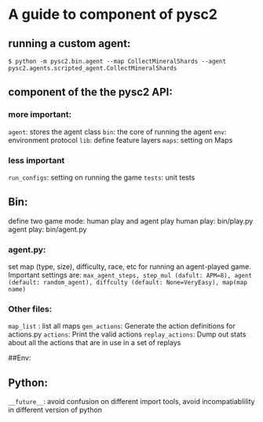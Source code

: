 # A guide to component of pysc2 

## running a custom agent:
`$ python -m pysc2.bin.agent --map CollectMineralShards --agent pysc2.agents.scripted_agent.CollectMineralShards`

## component of the the pysc2 API:
### more important:
`agent`: stores the agent class
`bin`: the core of running the agent
`env`: environment protocol
`lib`: define feature layers
`maps`: setting on Maps

### less important
`run_configs`: setting on running the game
`tests`: unit tests

## Bin:
define two game mode: human play and agent play
human play: bin/play.py
agent play: bin/agent.py

### agent.py:
set map (type, size), difficulty, race, etc for running an agent-played game. Important settings are: `max_agent_steps, step_mul (dafult: APM=8), agent (default: random_agent), diffculty (default: None=VeryEasy), map(map name)`

### Other files:
`map_list` : list all maps
`gen_actions`: Generate the action definitions for actions.py
`actions`: Print the valid actions
`replay_actions`: Dump out stats about all the actions that are in use in a set of replays

##Env:


## Python:
`__future__`: avoid confusion on different import tools, avoid incompatiablility in different version of python

